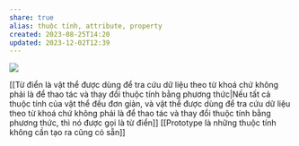 ```yaml
---
share: true
alias: thuộc tính, attribute, property
created: 2023-08-25T14:20
updated: 2023-12-02T12:39
---
```

![](https://youtu.be/BRSg22VacUA?si=vlnEtXMkzdZB2hE3) 

[[Từ điển là vật thể được dùng để tra cứu dữ liệu theo từ khoá chứ không phải là để thao tác và thay đổi thuộc tính bằng phương thức|Nếu tất cả thuộc tính của vật thể đều đơn giản, và vật thể được dùng để tra cứu dữ liệu theo từ khoá chứ không phải là để thao tác và thay đổi thuộc tính bằng phương thức, thì nó được gọi là từ điển]]
[[Prototype là những thuộc tính không cần tạo ra cũng có sẵn]]

